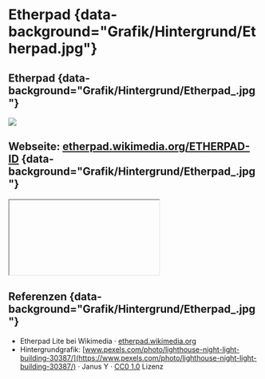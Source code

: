 
# Etherpad {data-background="Grafik/Hintergrund/Etherpad.jpg"}

## Etherpad {data-background="Grafik/Hintergrund/Etherpad_.jpg"}

![](Grafik/Etherpad/Etherpad-Screenshot.png)

## <span class="iframe">Webseite: [etherpad.wikimedia.org/ETHERPAD-ID](https://etherpad.wikimedia.org/ETHERPAD-ID)</span> {data-background="Grafik/Hintergrund/Etherpad_.jpg"}

<iframe data-src="https://etherpad.wikimedia.org/ETHERPAD-ID"></iframe>


## Referenzen {data-background="Grafik/Hintergrund/Etherpad_.jpg"}

<div class="quellen">

- Etherpad Lite bei Wikimedia &middot; [etherpad.wikimedia.org](https://etherpad.wikimedia.org/)
- Hintergrundgrafik:
  [www.pexels.com/photo/lighthouse-night-light-building-30387/](https://www.pexels.com/photo/lighthouse-night-light-building-30387/) &middot;
  Janus Y &middot;
  [CC0 1.0](http://creativecommons.org/publicdomain/zero/1.0/) Lizenz

</div>
